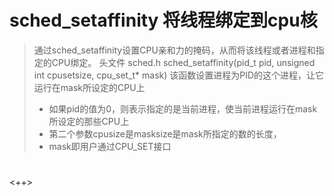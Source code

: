 # sched\_setaffinity 将线程绑定到cpu核

> 通过sched\_setaffinity设置CPU亲和力的掩码，从而将该线程或者进程和指定的CPU绑定。 头文件 sched.h sched\_setaffinity(pid\_t pid,
> unsigned int cpusetsize, cpu\_set\_t* mask) 该函数设置进程为PID的这个进程，让它运行在mask所设定的CPU上
>
> - 如果pid的值为0，则表示指定的是当前进程，使当前进程运行在mask所设定的那些CPU上
> - 第二个参数cpusize是masksize是mask所指定的数的长度，
> - mask即用户通过CPU_SET接口

# 

<++>
